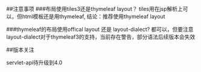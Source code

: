 ##注意事项
###布局使用tiles3还是thymeleaf layout？
tiles用在jsp解析上可以，但html模板还是用thymeleaf,
结论：推荐使用thymeleaf layout

###thymeleaf的布局使用offical layout 还是 layout-dialect?
都可以，但要注意layout-dialect对于thymeleaf3的支持，当前存在警告，部分语法后续版本会失效


##版本关注

servlet-api待升级到4.0